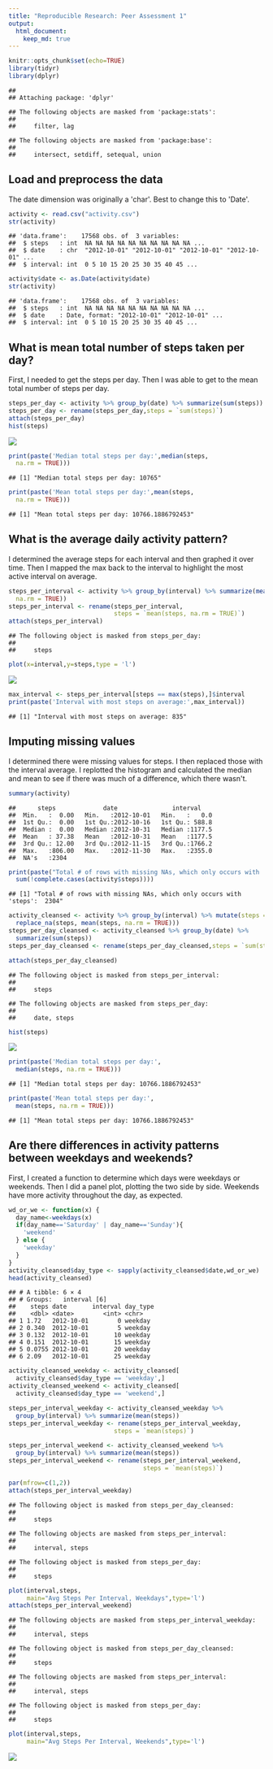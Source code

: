 ```yaml
---
title: "Reproducible Research: Peer Assessment 1"
output: 
  html_document:
    keep_md: true
---
```


```r
knitr::opts_chunk$set(echo=TRUE)
library(tidyr)
library(dplyr)
```

```
## 
## Attaching package: 'dplyr'
```

```
## The following objects are masked from 'package:stats':
## 
##     filter, lag
```

```
## The following objects are masked from 'package:base':
## 
##     intersect, setdiff, setequal, union
```

## Load and preprocess the data
The date dimension was originally a 'char'. Best to change this to 'Date'.


```r
activity <- read.csv("activity.csv")
str(activity)
```

```
## 'data.frame':	17568 obs. of  3 variables:
##  $ steps   : int  NA NA NA NA NA NA NA NA NA NA ...
##  $ date    : chr  "2012-10-01" "2012-10-01" "2012-10-01" "2012-10-01" ...
##  $ interval: int  0 5 10 15 20 25 30 35 40 45 ...
```

```r
activity$date <- as.Date(activity$date)
str(activity)
```

```
## 'data.frame':	17568 obs. of  3 variables:
##  $ steps   : int  NA NA NA NA NA NA NA NA NA NA ...
##  $ date    : Date, format: "2012-10-01" "2012-10-01" ...
##  $ interval: int  0 5 10 15 20 25 30 35 40 45 ...
```

## What is mean total number of steps taken per day?
First, I needed to get the steps per day. Then I was able to get to the mean total number of steps per day.


```r
steps_per_day <- activity %>% group_by(date) %>% summarize(sum(steps))
steps_per_day <- rename(steps_per_day,steps = `sum(steps)`)
attach(steps_per_day)
hist(steps)
```

![](PA1_template_files/figure-html/unnamed-chunk-3-1.png)<!-- -->

```r
print(paste('Median total steps per day:',median(steps, 
  na.rm = TRUE)))
```

```
## [1] "Median total steps per day: 10765"
```

```r
print(paste('Mean total steps per day:',mean(steps, 
  na.rm = TRUE)))
```

```
## [1] "Mean total steps per day: 10766.1886792453"
```

## What is the average daily activity pattern?
I determined the average steps for each interval and then graphed it over time. Then I mapped the max back to the interval to highlight the most active interval on average.


```r
steps_per_interval <- activity %>% group_by(interval) %>% summarize(mean(steps,
  na.rm = TRUE))
steps_per_interval <- rename(steps_per_interval,
                             steps = `mean(steps, na.rm = TRUE)`)
attach(steps_per_interval)
```

```
## The following object is masked from steps_per_day:
## 
##     steps
```

```r
plot(x=interval,y=steps,type = 'l')
```

![](PA1_template_files/figure-html/unnamed-chunk-4-1.png)<!-- -->

```r
max_interval <- steps_per_interval[steps == max(steps),]$interval
print(paste('Interval with most steps on average:',max_interval))
```

```
## [1] "Interval with most steps on average: 835"
```

## Imputing missing values
I determined there were missing values for steps. I then replaced those with the interval average. I replotted the histogram and calculated the median and mean to see if there was much of a difference, which there wasn't.


```r
summary(activity)
```

```
##      steps             date               interval     
##  Min.   :  0.00   Min.   :2012-10-01   Min.   :   0.0  
##  1st Qu.:  0.00   1st Qu.:2012-10-16   1st Qu.: 588.8  
##  Median :  0.00   Median :2012-10-31   Median :1177.5  
##  Mean   : 37.38   Mean   :2012-10-31   Mean   :1177.5  
##  3rd Qu.: 12.00   3rd Qu.:2012-11-15   3rd Qu.:1766.2  
##  Max.   :806.00   Max.   :2012-11-30   Max.   :2355.0  
##  NA's   :2304
```

```r
print(paste("Total # of rows with missing NAs, which only occurs with 'steps': ",
  sum(!complete.cases(activity$steps))))
```

```
## [1] "Total # of rows with missing NAs, which only occurs with 'steps':  2304"
```

```r
activity_cleansed <- activity %>% group_by(interval) %>% mutate(steps = 
  replace_na(steps, mean(steps, na.rm = TRUE)))
steps_per_day_cleansed <- activity_cleansed %>% group_by(date) %>% 
  summarize(sum(steps))
steps_per_day_cleansed <- rename(steps_per_day_cleansed,steps = `sum(steps)`)

attach(steps_per_day_cleansed)
```

```
## The following object is masked from steps_per_interval:
## 
##     steps
```

```
## The following objects are masked from steps_per_day:
## 
##     date, steps
```

```r
hist(steps)
```

![](PA1_template_files/figure-html/unnamed-chunk-5-1.png)<!-- -->

```r
print(paste('Median total steps per day:',
  median(steps, na.rm = TRUE)))
```

```
## [1] "Median total steps per day: 10766.1886792453"
```

```r
print(paste('Mean total steps per day:',
  mean(steps, na.rm = TRUE)))
```

```
## [1] "Mean total steps per day: 10766.1886792453"
```

## Are there differences in activity patterns between weekdays and weekends?
First, I created a function to determine which days were weekdays or weekends. Then I did a panel plot, plotting the two side by side. Weekends have more activity throughout the day, as expected.

```r
wd_or_we <- function(x) {
  day_name<-weekdays(x)
  if(day_name=='Saturday' | day_name=='Sunday'){
    'weekend'
  } else {
    'weekday'
  }
}
activity_cleansed$day_type <- sapply(activity_cleansed$date,wd_or_we)
head(activity_cleansed)
```

```
## # A tibble: 6 × 4
## # Groups:   interval [6]
##    steps date       interval day_type
##    <dbl> <date>        <int> <chr>   
## 1 1.72   2012-10-01        0 weekday 
## 2 0.340  2012-10-01        5 weekday 
## 3 0.132  2012-10-01       10 weekday 
## 4 0.151  2012-10-01       15 weekday 
## 5 0.0755 2012-10-01       20 weekday 
## 6 2.09   2012-10-01       25 weekday
```

```r
activity_cleansed_weekday <- activity_cleansed[
  activity_cleansed$day_type == 'weekday',]
activity_cleansed_weekend <- activity_cleansed[
  activity_cleansed$day_type == 'weekend',]

steps_per_interval_weekday <- activity_cleansed_weekday %>% 
  group_by(interval) %>% summarize(mean(steps))
steps_per_interval_weekday <- rename(steps_per_interval_weekday,
                             steps = `mean(steps)`)

steps_per_interval_weekend <- activity_cleansed_weekend %>% 
  group_by(interval) %>% summarize(mean(steps))
steps_per_interval_weekend <- rename(steps_per_interval_weekend,
                                     steps = `mean(steps)`)

par(mfrow=c(1,2))
attach(steps_per_interval_weekday)
```

```
## The following object is masked from steps_per_day_cleansed:
## 
##     steps
```

```
## The following objects are masked from steps_per_interval:
## 
##     interval, steps
```

```
## The following object is masked from steps_per_day:
## 
##     steps
```

```r
plot(interval,steps, 
     main="Avg Steps Per Interval, Weekdays",type='l')
attach(steps_per_interval_weekend)
```

```
## The following objects are masked from steps_per_interval_weekday:
## 
##     interval, steps
```

```
## The following object is masked from steps_per_day_cleansed:
## 
##     steps
```

```
## The following objects are masked from steps_per_interval:
## 
##     interval, steps
```

```
## The following object is masked from steps_per_day:
## 
##     steps
```

```r
plot(interval,steps, 
     main="Avg Steps Per Interval, Weekends",type='l')
```

![](PA1_template_files/figure-html/unnamed-chunk-6-1.png)<!-- -->
